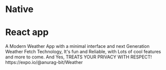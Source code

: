 # Native
<h1>React app</h1>
A Modern Weather App with a minimal interface and next Generation Weather Fetch Technology,
It's fun and Reliable, with Lots of cool features and more to come.
And Yes, TREATS YOUR PRIVACY WITH RESPECT!
<link>https://expo.io/@anurag-bit/Weather<link>
